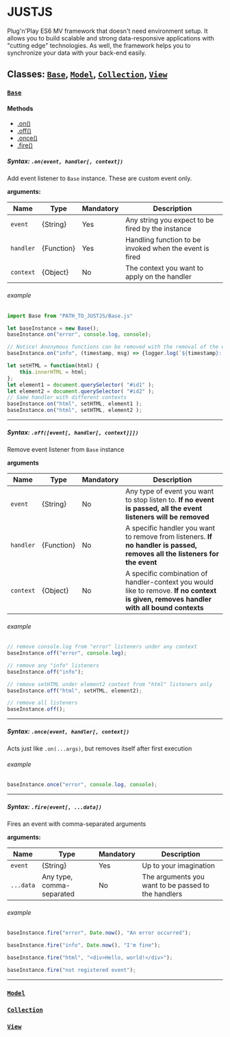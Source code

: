 # JUSTJS
Plug'n'Play ES6 MV framework that doesn't need environment setup. It allows you to build scalable and strong data-responsive applications with "cutting edge" technologies. As well, the framework helps you to synchronize your data with your back-end easily.

## Classes: [`Base`](#Class.Base), [`Model`](#Class.Model), [`Collection`](#Class.Collection), [`View`](#Class.View)

### <a name="Class.Base">[`Base`](/JustJS/Base.js)</a>

#### Methods
* [.on()](#Base.on)
* [.off()](#Base.off)
* [.once()](#Base.once)
* [.fire()](#Base.fire)

##### <a name="Base.on">Syntax:</a> `.on(event, handler[, context])`

Add event listener to `Base` instance. These are custom event only.

<b>arguments:</b>

| Name | Type | Mandatory | Description |
| ---  | ---  | ---  | --- |
|`event`| {String} | Yes | Any string you expect to be fired by the instance |
|`handler`| {Function} | Yes | Handling function to be invoked when the event is fired |
|`context`| {Object} | No | The context you want to apply on the handler |


###### example
```javascript
import Base from "PATH_TO_JUSTJS/Base.js"

let baseInstance = new Base();
baseInstance.on("error", console.log, console);

// Notice! Anonymous functions can be removed with the removal of the whole event only
baseInstance.on("info", (timestamp, msg) => {logger.log(`${timestamp}: ${msg}`) } );

let setHTML = function(html) {
    this.innerHTML = html;
};
let element1 = document.querySelector( "#id1" );
let element2 = document.querySelector( "#id2" );
// Same handler with different contexts
baseInstance.on("html", setHTML, element1 );
baseInstance.on("html", setHTML, element2 );
```
---
##### <a name="Base.off">Syntax:</a> `.off([event[, handler[, context]]])`

Remove event listener from `Base` instance

<b>arguments</b>

| Name | Type | Mandatory | Description |
| ---  | ---  | -------  | --- |
|`event`| {String} | No | Any type of event you want to stop listen to. **If no event is passed, all the event listeners will be removed** |
|`handler`| {Function} | No | A specific handler you want to remove from listeners. **If no handler is passed, removes all the listeners for the event** |
|`context`| {Object} | No | A specific combination of handler-context you would like to remove. **If no context is given, removes handler with all bound contexts** |

###### example
```javascript
// remove console.log from "error" listeners under any context
baseInstance.off("error", console.log);

// remove any "info" listeners
baseInstance.off("info");

// remove setHTML under element2 context from "html" listeners only
baseInstance.off("html", setHTML, element2);

// remove all listeners
baseInstance.off();
```
---

##### <a name="Base.once">Syntax:</a> `.once(event, handler[, context])`

Acts just like `.on(...args)`, but removes itself after first execution

###### example
```javascript
baseInstance.once("error", console.log, console);
```
---

##### <a name="Base.fire">Syntax:</a> `.fire(event[, ...data])`

Fires an event with comma-separated arguments

<b>arguments:</b>

| Name | Type | Mandatory | Description |
| ---  | ---  | ---  | --- |
|`event`| {String} | Yes | Up to your imagination |
|`...data`| Any type, comma-separated | No | The arguments you want to be passed to the handlers |

###### example
```javascript
baseInstance.fire("error", Date.now(), "An error occurred");

baseInstance.fire("info", Date.now(), "I'm fine");

baseInstance.fire("html", "<div>Hello, world!</div>");

baseInstance.fire("not registered event");
```
---


### <a name="Class.Model">[`Model`](/JustJS/Model.js)</a>


### <a name="Class.Collection">[`Collection`](/JustJS/Collection.js)</a>


### <a name="Class.View">[`View`](/JustJS/View.js)</a>